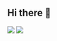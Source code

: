 ## Hi there 👋
<img src="https://github-readme-stats.vercel.app/api?username=ByteFlowing1337">
<img src="https://github-readme-stats.vercel.app/api/top-langs/?username=ByteFlowing1337">
<!--
**ByteFlowing1337/ByteFlowing1337** is a ✨ _special_ ✨ repository because its `README.md` (this file) appears on your GitHub profile.

Here are some ideas to get you started:

- 🔭 I’m currently working on ...
- 🌱 I’m currently learning ...
- 👯 I’m looking to collaborate on ...
- 🤔 I’m looking for help with ...
- 💬 Ask me about ...
- 📫 How to reach me: ...
- 😄 Pronouns: ...
- ⚡ Fun fact: ...
-->
